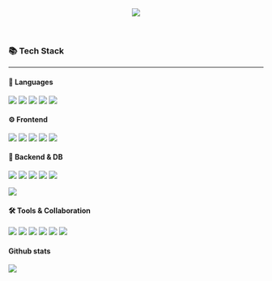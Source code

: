 <!-- header -->
<div align="center">
<img src="https://capsule-render.vercel.app/api?type=rounded&color=f7839c&height=150&section=header&text=Yujeong%20Kim&fontSize=40&fontColor=fffacd&stroke=fffacd&strokeWidth=2&animation=twinkling" />
</div>
<br>
<br>
<!-- 📚 Tech Stack -->
<h3>📚 Tech Stack</h3>
<hr />

<!-- 🧠 Languages -->
<h4>🧠 Languages</h4>
<p>
  <img src="https://img.shields.io/badge/TypeScript-3178C6?style=for-the-badge&logo=typescript&logoColor=white" />
  <img src="https://img.shields.io/badge/JavaScript-F7DF1E?style=for-the-badge&logo=javascript&logoColor=black" />
  <img src="https://img.shields.io/badge/Kotlin-7F52FF?style=for-the-badge&logo=kotlin&logoColor=white" />
  <img src="https://img.shields.io/badge/HTML5-E34F26?style=for-the-badge&logo=html5&logoColor=white" />
  <img src="https://img.shields.io/badge/CSS3-1572B6?style=for-the-badge&logo=css3&logoColor=white" />
</p>

<!-- ⚙️ Frontend -->
<h4>⚙️ Frontend</h4>
<p>
  <img src="https://img.shields.io/badge/React-61DAFB?style=for-the-badge&logo=react&logoColor=black" />
  <img src="https://img.shields.io/badge/TanStack%20Query-FF4154?style=for-the-badge&logo=react-query&logoColor=white" />
  <img src="https://img.shields.io/badge/Zustand-000000?style=for-the-badge&logo=Zustand&logoColor=white" />
  <img src="https://img.shields.io/badge/TailwindCSS-06B6D4?style=for-the-badge&logo=tailwindcss&logoColor=white" />
  <img src="https://img.shields.io/badge/Bootstrap-7952B3?style=for-the-badge&logo=bootstrap&logoColor=white" />
</p>

<!-- 🔧 Backend & DB -->
<h4>🔧 Backend & DB</h4>
<p>
  <img src="https://img.shields.io/badge/Node.js-339933?style=for-the-badge&logo=nodedotjs&logoColor=white" />
  <img src="https://img.shields.io/badge/Supabase-3ECF8E?style=for-the-badge&logo=supabase&logoColor=white" />
  <img src="https://img.shields.io/badge/MySQL-4479A1?style=for-the-badge&logo=mysql&logoColor=white" />
  <img src="https://img.shields.io/badge/SQLite-003B57?style=for-the-badge&logo=sqlite&logoColor=white" />
  <img src="https://img.shields.io/badge/Sequelize-52B0E7?style=for-the-badge&logo=sequelize&logoColor=white" />
</p>
<div>
<img src="https://github-readme-stats.vercel.app/api/top-langs/?username=uj-kim&langs_count=10&layout=compact&theme=dark" />
</div>
<!-- 🛠️ Tools & Collaboration -->
<h4>🛠️ Tools & Collaboration</h4>
<p>
  <img src="https://img.shields.io/badge/Git-F05032?style=for-the-badge&logo=git&logoColor=white" />
  <img src="https://img.shields.io/badge/SVN-809CC9?style=for-the-badge&logo=subversion&logoColor=white" />
  <img src="https://img.shields.io/badge/GitHub-181717?style=for-the-badge&logo=github&logoColor=white" />
  <img src="https://img.shields.io/badge/VSCode-007ACC?style=for-the-badge&logo=visualstudiocode&logoColor=white" />
  <img src="https://img.shields.io/badge/Notion-000000?style=for-the-badge&logo=notion&logoColor=white" />
  <img src="https://img.shields.io/badge/Figma-F24E1E?style=for-the-badge&logo=figma&logoColor=white" />
</p>
</div>

<!-- <img src="https://img.shields.io/badge/sass-CC6699.svg?&style=for-the-badge&logo=sass&logoColor=white" /> -->

<!-- Github Stats -->
<h4>Github stats</h4>
<img src="https://github-readme-stats.vercel.app/api?username=uj-kim&show_icons=true&theme=radical" />

